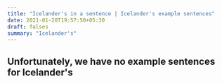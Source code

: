 ```yaml
---
title: "Icelander's in a sentence | Icelander's example sentences"
date: 2021-01-20T19:57:50+05:30
draft: falses
summary: "Icelander's"
---
```

## Unfortunately, we have no example sentences for Icelander's                 
